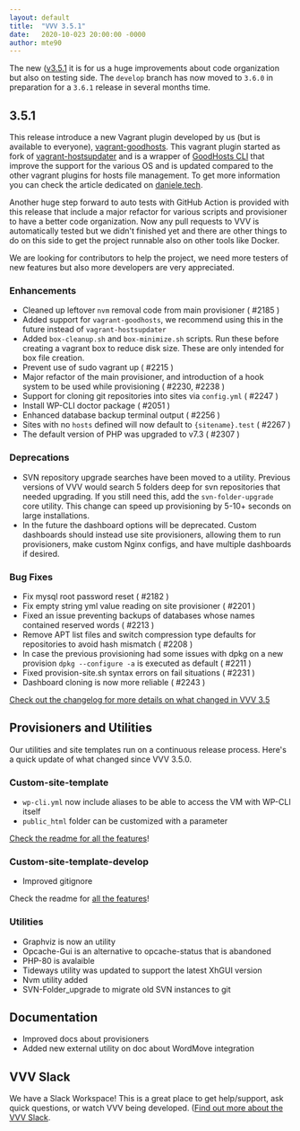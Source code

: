 ```yaml
---
layout: default
title:  "VVV 3.5.1"
date:   2020-10-023 20:00:00 -0000
author: mte90
---
```


The new ([v3.5.1](https://github.com/Varying-Vagrant-Vagrants/VVV/releases/tag/3.5.1) it is for us a huge improvements about code organization but also on testing side. The `develop` branch has now moved to `3.6.0` in preparation for a `3.6.1` release in several months time.

## 3.5.1

This release introduce a new Vagrant plugin developed by us (but is available to everyone), [vagrant-goodhosts](https://github.com/goodhosts/vagrant/). This vagrant plugin started as fork of [vagrant-hostsupdater](https://github.com/agiledivider/vagrant-hostsupdater) and is a wrapper of [GoodHosts CLI](https://github.com/goodhosts/cli/) that improve the support for the various OS and is updated compared to the other vagrant plugins for hosts file management. To get more information  you can check the article dedicated on [daniele.tech](https://daniele.tech/2020/06/vagrant-goodhosts-manage-the-hosts-file-with-vagrant-in-2020/).

Another huge step forward to auto tests with GitHub Action is provided with this release that include a major refactor for various scripts and provisioner to have a better code organization. Now any pull requests to VVV is automatically tested but we didn't finished yet and there are other things to do on this side to get the project runnable also on other tools like Docker.

We are looking for contributors to help the project, we need more testers of new features but also more developers are very appreciated.

### Enhancements

* Cleaned up leftover `nvm` removal code from main provisioner ( #2185 )
* Added support for `vagrant-goodhosts`, we recommend using this in the future instead of `vagrant-hostsupdater`
* Added `box-cleanup.sh` and `box-minimize.sh` scripts. Run these before creating a vagrant box to reduce disk size. These are only intended for box file creation.
* Prevent use of sudo vagrant up ( #2215 )
* Major refactor of the main provisioner, and introduction of a hook system to be used while provisioning ( #2230, #2238 )
* Support for cloning git repositories into sites via `config.yml` ( #2247 )
* Install WP-CLI doctor package ( #2051 )
* Enhanced database backup terminal output ( #2256 ) 
* Sites with no `hosts` defined will now default to `{sitename}.test` ( #2267 ) 
* The default version of PHP was upgraded to v7.3 ( #2307 )

### Deprecations

* SVN repository upgrade searches have been moved to a utility. Previous versions of VVV would search 5 folders deep for svn repositories that needed upgrading. If  you still need this, add the `svn-folder-upgrade` core utility. This change can speed up provisioning by 5-10+ seconds on large installations.
* In the future the dashboard options will be deprecated. Custom dashboards should instead use site provisioners, allowing them to run provisioners, make custom Nginx configs, and have multiple dashboards if desired.

### Bug Fixes

* Fix mysql root password reset ( #2182 )
* Fix empty string yml value reading on site provisioner ( #2201 )
* Fixed an issue preventing backups of databases whose names contained reserved words ( #2213 )
* Remove APT list files and switch compression type defaults for repositories to avoid hash mismatch ( #2208 )
* In case the previous provisioning had some issues with dpkg on a new provision `dpkg --configure -a` is executed as default ( #2211 )
* Fixed provision-site.sh syntax errors on fail situations ( #2231 )
* Dashboard cloning is now more reliable ( #2243 )

[Check out the changelog for more details on what changed in VVV 3.5](https://github.com/Varying-Vagrant-Vagrants/VVV/blob/stable/CHANGELOG.md)

## Provisioners and Utilities

Our utilities and site templates run on a continuous release process. Here's a quick update of what changed since VVV 3.5.0.

### Custom-site-template

- `wp-cli.yml` now include aliases to be able to access the VM with WP-CLI itself
- `public_html` folder can be customized with a parameter

[Check the readme for all the features](https://github.com/Varying-Vagrant-Vagrants/custom-site-template/)!

### Custom-site-template-develop

- Improved gitignore

Check the readme for [all the features](https://github.com/Varying-Vagrant-Vagrants/custom-site-template-develop/)!

### Utilities

- Graphviz is now an utility
- Opcache-Gui is an alternative to opcache-status that is abandoned
- PHP-80 is avalaible
- Tideways utility was updated to support the latest XhGUI version
- Nvm utility added
- SVN-Folder_upgrade to migrate old SVN instances to git

## Documentation

- Improved docs about provisioners
- Added new external utility on doc about WordMove integration

## VVV Slack

We have a Slack Workspace! This is a great place to get help/support, ask quick questions, or watch VVV being developed. ([Find out more about the VVV Slack](https://varyingvagrantvagrants.org/docs/en-US/slack/).
